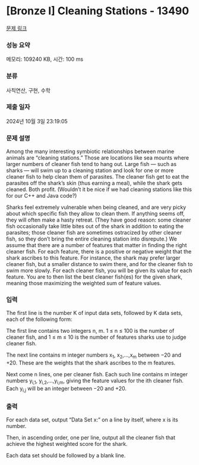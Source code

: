 # [Bronze I] Cleaning Stations - 13490 

[문제 링크](https://www.acmicpc.net/problem/13490) 

### 성능 요약

메모리: 109240 KB, 시간: 100 ms

### 분류

사칙연산, 구현, 수학

### 제출 일자

2024년 10월 3일 23:19:05

### 문제 설명

<p>Among the many interesting symbiotic relationships between marine animals are “cleaning stations.” Those are locations like sea mounts where larger numbers of cleaner fish tend to hang out. Large fish — such as sharks — will swim up to a cleaning station and look for one or more cleaner fish to help clean them of parasites. The cleaner fish get to eat the parasites off the shark’s skin (thus earning a meal), while the shark gets cleaned. Both profit. (Wouldn’t it be nice if we had cleaning stations like this for our C++ and Java code?)</p>

<p>Sharks feel extremely vulnerable when being cleaned, and are very picky about which specific fish they allow to clean them. If anything seems off, they will often make a hasty retreat. (They have good reason: some cleaner fish occasionally take little bites out of the shark in addition to eating the parasites; those cleaner fish are sometimes ostracized by other cleaner fish, so they don’t bring the entire cleaning station into disrepute.) We assume that there are a number of features that matter in finding the right cleaner fish. For each feature, there is a positive or negative weight that the shark ascribes to this feature. For instance, the shark may prefer larger cleaner fish, but a smaller distance to swim there, and for the cleaner fish to swim more slowly. For each cleaner fish, you will be given its value for each feature. You are to then list the best cleaner fish(es) for the given shark, meaning those maximizing the weighted sum of feature values.</p>

### 입력 

 <p>The first line is the number K of input data sets, followed by K data sets, each of the following form:</p>

<p>The first line contains two integers n, m. 1 ≤ n ≤ 100 is the number of cleaner fish, and 1 ≤ m ≤ 10 is the number of features sharks use to judge cleaner fish.</p>

<p>The next line contains m integer numbers x<sub>1</sub>, x<sub>2</sub>,...,x<sub>m</sub> between −20 and +20. These are the weights that the shark ascribes to the m features.</p>

<p>Next come n lines, one per cleaner fish. Each such line contains m integer numbers y<sub>i,1</sub>, y<sub>i,2</sub>,...,y<sub>i,m</sub>, giving the feature values for the ith cleaner fish. Each y<sub>i,j</sub> will be an integer between −20 and +20.</p>

### 출력 

 <p>For each data set, output “Data Set x:” on a line by itself, where x is its number.</p>

<p>Then, in ascending order, one per line, output all the cleaner fish that achieve the highest weighted score for the shark.</p>

<p>Each data set should be followed by a blank line.</p>

